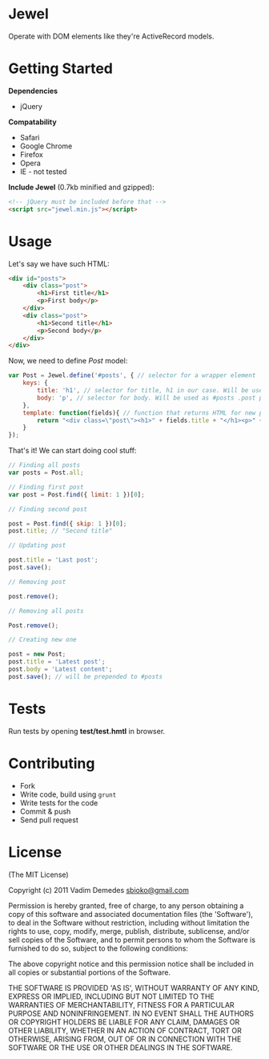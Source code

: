 # Jewel

Operate with DOM elements like they're ActiveRecord models.

# Getting Started

**Dependencies**

- jQuery

**Compatability**

- Safari
- Google Chrome
- Firefox
- Opera
- IE - not tested

**Include Jewel** (0.7kb minified and gzipped):

```html
<!-- jQuery must be included before that -->
<script src="jewel.min.js"></script>
```

# Usage

Let's say we have such HTML:

```html
<div id="posts">
	<div class="post">
		<h1>First title</h1>
		<p>First body</p>
	</div>
	<div class="post">
		<h1>Second title</h1>
		<p>Second body</p>
	</div>
</div>
```

Now, we need to define *Post* model:

```javascript
var Post = Jewel.define('#posts', { // selector for a wrapper element
	keys: {
		title: 'h1', // selector for title, h1 in our case. Will be used as #posts .post h1
		body: 'p', // selector for body. Will be used as #posts .post p
	},
	template: function(fields){ // function that returns HTML for new posts, you can use custom templating engine here.
		return "<div class=\"post\"><h1>" + fields.title + "</h1><p>" + fields.body + "</p></div>"
	}
});
```

That's it! We can start doing cool stuff:

```javascript
// Finding all posts
var posts = Post.all;

// Finding first post
var post = Post.find({ limit: 1 })[0];

// Finding second post

post = Post.find({ skip: 1 })[0];
post.title; // "Second title"

// Updating post

post.title = 'Last post';
post.save();

// Removing post

post.remove();

// Removing all posts

Post.remove();

// Creating new one

post = new Post;
post.title = 'Latest post';
post.body = 'Latest content';
post.save(); // will be prepended to #posts
```

# Tests

Run tests by opening **test/test.hmtl** in browser.

# Contributing

- Fork
- Write code, build using ```grunt```
- Write tests for the code
- Commit & push
- Send pull request

# License

(The MIT License)

Copyright (c) 2011 Vadim Demedes sbioko@gmail.com

Permission is hereby granted, free of charge, to any person obtaining a copy of this software and associated documentation files (the 'Software'), to deal in the Software without restriction, including without limitation the rights to use, copy, modify, merge, publish, distribute, sublicense, and/or sell copies of the Software, and to permit persons to whom the Software is furnished to do so, subject to the following conditions:

The above copyright notice and this permission notice shall be included in all copies or substantial portions of the Software.

THE SOFTWARE IS PROVIDED 'AS IS', WITHOUT WARRANTY OF ANY KIND, EXPRESS OR IMPLIED, INCLUDING BUT NOT LIMITED TO THE WARRANTIES OF MERCHANTABILITY, FITNESS FOR A PARTICULAR PURPOSE AND NONINFRINGEMENT. IN NO EVENT SHALL THE AUTHORS OR COPYRIGHT HOLDERS BE LIABLE FOR ANY CLAIM, DAMAGES OR OTHER LIABILITY, WHETHER IN AN ACTION OF CONTRACT, TORT OR OTHERWISE, ARISING FROM, OUT OF OR IN CONNECTION WITH THE SOFTWARE OR THE USE OR OTHER DEALINGS IN THE SOFTWARE.